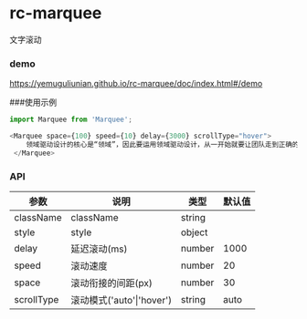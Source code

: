 # rc-marquee
文字滚动

### demo
https://yemuguliunian.github.io/rc-marquee/doc/index.html#/demo

###使用示例
```javascript
import Marquee from 'Marquee';

<Marquee space={100} speed={10} delay={3000} scrollType="hover">
    领域驱动设计的核心是“领域”，因此要运用领域驱动设计，从一开始就要让团队走到正确的点上。当我们组建好了团队之后，应该从哪里开始？不是UI原型设计，不是架构设计，不是设计数据库，这些事情重要却非最高优先级。
 </Marquee>
```

### API
| 参数        | 说明           | 类型  | 默认值 |
| ------------- |-------------| -----|-----|
| className     | className | string  | |
| style     | style | object  | |
| delay     | 延迟滚动(ms) | number  | 1000 |
| speed     | 滚动速度 | number  | 20 |
| space     | 滚动衔接的间距(px) | number  | 30 |
| scrollType  | 滚动模式('auto'\|'hover') | string  | auto |
